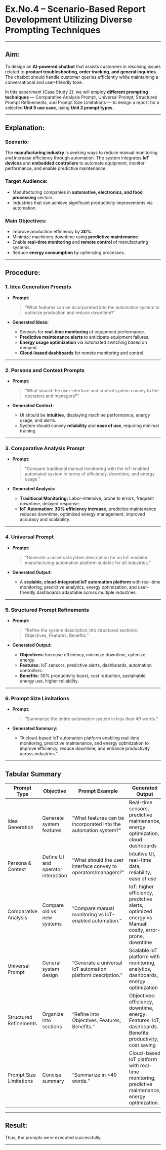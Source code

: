 # Ex.No.4 – Scenario-Based Report Development Utilizing Diverse Prompting Techniques


---

## Aim:

To design an **AI-powered chatbot** that assists customers in resolving issues related to **product troubleshooting, order tracking, and general inquiries**. The chatbot should handle customer queries efficiently while maintaining a conversational and user-friendly tone.

In this experiment (Case Study 2), we will employ **different prompting techniques** — Comparative Analysis Prompt, Universal Prompt, Structured Prompt Refinements, and Prompt Size Limitations — to design a report for a selected **Unit 5 use case**, using **Unit 2 prompt types**.

---

## Explanation:

### Scenario:

The **manufacturing industry** is seeking ways to reduce manual monitoring and increase efficiency through automation. The system integrates **IoT devices** and **embedded controllers** to automate equipment, monitor performance, and enable predictive maintenance.

### Target Audience:

* Manufacturing companies in **automotive, electronics, and food processing** sectors.
* Industries that can achieve significant productivity improvements via automation.

### Main Objectives:

* Improve production efficiency by **30%**.
* Minimize machinery downtime using **predictive maintenance**.
* Enable **real-time monitoring** and **remote control** of manufacturing systems.
* Reduce **energy consumption** by optimizing processes.

---

## Procedure:

### 1. Idea Generation Prompts

* **Prompt:**

  > “What features can be incorporated into the automation system to optimize production and reduce downtime?”

* **Generated Ideas:**

  * Sensors for **real-time monitoring** of equipment performance.
  * **Predictive maintenance alerts** to anticipate equipment failures.
  * **Energy usage optimization** via automated switching based on demand.
  * **Cloud-based dashboards** for remote monitoring and control.

---

### 2. Persona and Context Prompts

* **Prompt:**

  > “What should the user interface and control system convey to the operators and managers?”

* **Generated Context:**

  * UI should be **intuitive**, displaying machine performance, energy usage, and alerts.
  * System should convey **reliability** and **ease of use**, requiring minimal training.

---

### 3. Comparative Analysis Prompt

* **Prompt:**

  > “Compare traditional manual monitoring with the IoT-enabled automated system in terms of efficiency, downtime, and energy usage.”

* **Generated Analysis:**

  * **Traditional Monitoring:** Labor-intensive, prone to errors, frequent downtime, delayed response.
  * **IoT Automation:** **30% efficiency increase**, predictive maintenance reduces downtime, optimized energy management, improved accuracy and scalability.

---

### 4. Universal Prompt

* **Prompt:**

  > “Generate a universal system description for an IoT-enabled manufacturing automation platform suitable for all industries.”

* **Generated Output:**

  * A **scalable, cloud-integrated IoT automation platform** with real-time monitoring, predictive analytics, energy optimization, and user-friendly dashboards adaptable across multiple industries.

---

### 5. Structured Prompt Refinements

* **Prompt:**

  > “Refine the system description into structured sections: Objectives, Features, Benefits.”

* **Generated Output:**

  * **Objectives:** Increase efficiency, minimize downtime, optimize energy.
  * **Features:** IoT sensors, predictive alerts, dashboards, automation controllers.
  * **Benefits:** 30% productivity boost, cost reduction, sustainable energy use, higher reliability.

---

### 6. Prompt Size Limitations

* **Prompt:**

  > “Summarize the entire automation system in less than 40 words.”

* **Generated Summary:**

  * “A cloud-based IoT automation platform enabling real-time monitoring, predictive maintenance, and energy optimization to improve efficiency, reduce downtime, and enhance productivity across industries.”

---

## Tabular Summary

| **Prompt Type**         | **Objective**                      | **Prompt Example**                                              | **Generated Output**                                                                                     |
| ----------------------- | ---------------------------------- | --------------------------------------------------------------- | -------------------------------------------------------------------------------------------------------- |
| Idea Generation         | Generate system features           | “What features can be incorporated into the automation system?” | Real-time sensors, predictive maintenance, energy optimization, cloud dashboards                         |
| Persona & Context       | Define UI and operator interaction | “What should the user interface convey to operators/managers?”  | Intuitive UI, real-time data, reliability, ease of use                                                   |
| Comparative Analysis    | Compare old vs new systems         | “Compare manual monitoring vs IoT-enabled automation.”          | IoT: higher efficiency, predictive alerts, optimized energy vs Manual: costly, error-prone, downtime     |
| Universal Prompt        | General system design              | “Generate a universal IoT automation platform description.”     | Scalable IoT platform with monitoring, analytics, dashboards, energy optimization                        |
| Structured Refinements  | Organize into sections             | “Refine into Objectives, Features, Benefits.”                   | Objectives: efficiency, downtime, energy. Features: IoT, dashboards. Benefits: productivity, cost saving |
| Prompt Size Limitations | Concise summary                    | “Summarize in <40 words.”                                       | Cloud-based IoT platform with real-time monitoring, predictive maintenance, energy optimization.         |

---

## Result:

Thus, the prompts were executed successfully.

---

